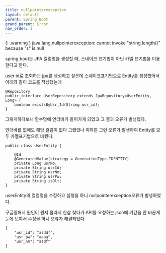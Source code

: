 ```yaml
---
title: nullpointerexception
layout: default
parent: Spring Boot
grand_parent: Error
nav_order: 1
---
```


{: .warning }
java.lang.nullpointerexception: cannot invoke "string.length()" because "s" is null


spring boot는 JPA 컬럼명을 생성할 때, 스네이크 표기법이 아닌 카멜 표기법을 이용한다고 한다.  

user id로 조회하는 jpa를 생성하고 싶은데 스네이크표기법으로 Entity를 생성했어서 아래와 같이 코드를 작성했는데

```
@Repository
public interface UserRepository extends JpaRepository<UserEntity, Long> {
    boolean existsByUsr_Id(String usr_id);
}
```

그렇게하다보니 함수명에 언더바가 들어가게 되었고 그 결과 오류가 발생했다.  

언더바를 없애도 해당 컬럼이 없다 그랬었나 여하튼 그런 오류가 발생하여 Entity를 모두 카멜표기법으로 바꿨다.


```
public class UserEntity {

    @Id
    @GeneratedValue(strategy = GenerationType.IDENTITY)
    private Long usrNo;
    private String usrId;
    private String usrNm;
    private String usrPw;
    private String isDlt;
}
```

userEntity의 컬럼명을 수정하고 실행을 하니 nullpointerexception오류가 발생하였다.  

구글링해서 원인이 뭔지 몰라서 한참 찾다가 API를 요청하는 json에 키값을 안 바꾼게 눈에 보여서 수정을 하니
오류가 해결되었다.


```
{
    "usr_id": "asddf",
    "usr_pw": "aaaa",
    "usr_nm": "asdf"
}
```
